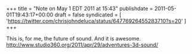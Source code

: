 +++
title = "Note on May 1 EDT 2011 at 15:43"
publishdate = 2011-05-01T19:43:17+00:00
draft = false
syndicated = [ 'https://twitter.com/chrisjohndeluca/status/64776926455283710?s=20' ]
+++

This is, for me, the future of sound. And it is awesome. http://www.studio360.org/2011/apr/29/adventures-3d-sound/
